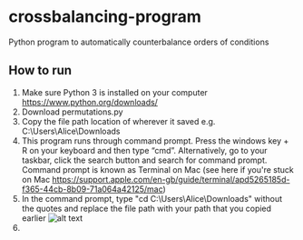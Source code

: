 # crossbalancing-program
Python program to automatically counterbalance orders of conditions

## How to run
1. Make sure Python 3 is installed on your computer https://www.python.org/downloads/
2. Download permutations.py
3. Copy the file path location of wherever it saved e.g. C:\Users\Alice\Downloads
4. This program runs through command prompt. Press the windows key + R on your keyboard and then type “cmd”. Alternatively, go to your taskbar, click the search button and search for command prompt. Command prompt is known as Terminal on Mac (see here if you're stuck on Mac https://support.apple.com/en-gb/guide/terminal/apd5265185d-f365-44cb-8b09-71a064a42125/mac)
5. In the command prompt, type "cd C:\Users\Alice\Downloads" without the quotes and replace the file path with your path that you copied earlier ![alt text](https://gyazo.com/67e945c172e755a4e399cf828728ad3c)
6. 
